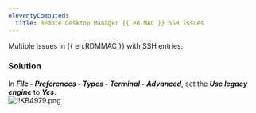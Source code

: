 ```yaml
---
eleventyComputed:
  title: Remote Desktop Manager {{ en.MAC }} SSH issues
---
```

Multiple issues in {{ en.RDMMAC }} with SSH entries.
### Solution
In ***File - Preferences - Types - Terminal - Advanced***, set the ***Use legacy engine*** to ***Yes***.  
![!!KB4979.png](https://webdevolutions.azureedge.net/docs/en/kb/KB4979.png)
